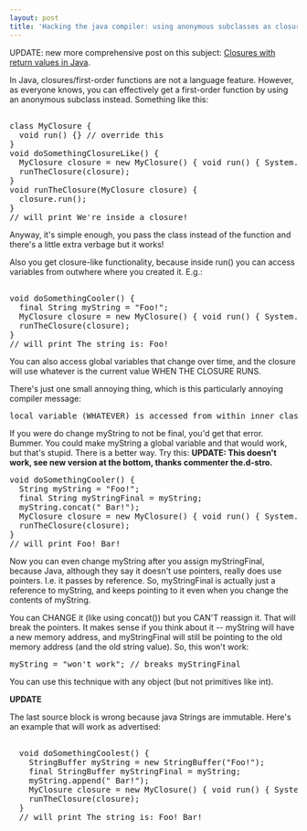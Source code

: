 ```yaml
---
layout: post
title: 'Hacking the java compiler: using anonymous subclasses as closures'
---
```

<p>UPDATE: new more comprehensive post on this subject: <a href="http://simonwoodside.com/weblog/2009/7/7/a_little_bit_more_serious/">Closures with return values in Java</a>.</p><p>In Java, closures/first-order functions are not a language feature. However, as everyone knows, you can effectively get a first-order function by using an anonymous subclass instead. Something like this:</p><pre><br />class MyClosure {<br />  void run() {} // override this<br />}<br />void doSomethingClosureLike() {<br />  MyClosure closure = new MyClosure() { void run() { System.out.println("We're inside a closure!"); }};<br />  runTheClosure(closure);<br />}<br />void runTheClosure(MyClosure closure) {<br />  closure.run();<br />}<br />// will print We're inside a closure!</pre><p>Anyway, it's simple enough, you pass the class instead of the function and there's a little extra verbage but it works!</p><p>Also you get closure-like functionality, because inside run() you can access variables from outwhere where you created it. E.g.:</p><pre><br />void doSomethingCooler() {<br />  final String myString = "Foo!";<br />  MyClosure closure = new MyClosure() { void run() { System.out.println("The string is: " + myString); }};<br />  runTheClosure(closure);<br />}<br />// will print The string is: Foo!</pre><p>You can also access global variables that change over time, and the closure will use whatever is the current value WHEN THE CLOSURE RUNS.</p><p>There's just one small annoying thing, which is this particularly annoying compiler message: </p><pre>local variable (WHATEVER) is accessed from within inner class; needs to be declared final</pre><p>If you were do change myString to not be final, you'd get that error. Bummer. You could make myString a global variable and that would work, but that's stupid. There is a better way. Try this: <strong>UPDATE: This doesn't work, see new version at the bottom, thanks commenter the.d-stro.</strong></p><pre>void doSomethingCooler() {<br />  String myString = "Foo!";<br />  final String myStringFinal = myString;<br />  myString.concat(" Bar!");<br />&#160; MyClosure closure = new MyClosure() { void run() { System.out.println("The string is:" + myStringFinal); }};<br /> &nbsp;runTheClosure(closure);<br />}<br />// will print Foo! Bar!</pre><p>Now you can even change myString after you assign myStringFinal, because Java, although they say it doesn't use pointers, really does use pointers. I.e. it passes by reference. So, myStringFinal is actually just a reference to myString, and keeps pointing to it even when you change the contents of myString.</p><p>You can CHANGE it (like using concat()) but you CAN'T reassign it. That will break the pointers. It makes sense if you think about it -- myString will have a new memory address, and myStringFinal will still be pointing to the old memory address (and the old string value). So, this won't work:</p><pre>myString = "won't work"; // breaks myStringFinal</pre><p>You can use this technique with any object (but not primitives like int).</p><p><strong>UPDATE</strong></p><p>The last source block is wrong because java Strings are immutable. Here's an example that will work as advertised:</p><pre><br />  void doSomethingCoolest() {<br />    StringBuffer myString = new StringBuffer("Foo!");<br />    final StringBuffer myStringFinal = myString;<br />    myString.append(" Bar!");<br />    MyClosure closure = new MyClosure() { void run() { System.out.println("The string is: " + myStringFinal); }};<br />    runTheClosure(closure);<br />  }<br />  // will print The string is: Foo! Bar!</pre>
